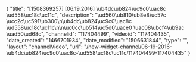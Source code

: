 {
    "title": "[1508369257] [06.19.2016] \ub4dc\ub824\uc9c0\uac8c \ud558\uc18c\uc11c",
    "description": "\ud560\ub810\ub8e8\uc57c \ucc2c\uc591\ub300\n\ub4dc\ub824\uc9c0\uac8c \ud558\uc18c\uc11c\n\n\uc0cc\ub514\uc5d0\uace0 \uac08\ubcf4\ub9ac \uad50\ud68c",
    "channelid": "117404499",
    "videoid": "117404435",
    "date_created": "1466701934",
    "date_modified": "1506631844",
    "type": "",
    "layout": "channelVideo",
    "url": "\/new-widget-channel\/06-19-2016-\ub4dc\ub824\uc9c0\uac8c-\ud558\uc18c\uc11c\/117404499-117404435"
}